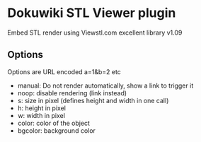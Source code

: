 Dokuwiki STL Viewer plugin
==========================

Embed STL render using Viewstl.com excellent library v1.09

Options
-------

Options are URL encoded a=1&b=2 etc

- manual: Do not render automatically, show a link to trigger it
- noop: disable rendering (link instead)
- s: size in pixel (defines height and width in one call)
- h: height in pixel
- w: width in pixel
- color: color of the object
- bgcolor: background color
